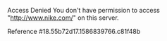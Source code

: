 Access Denied You don't have permission to access "http://www.nike.com/" on this server.

Reference #18.55b72d17.1586839766.c81f48b